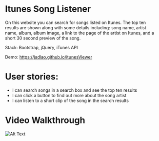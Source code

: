 # Itunes Song Listener
On this website you can search for songs listed on Itunes. The top ten results are shown along with some details including: song name, 
artist name, album, album image, a link to the page of the artist on Itunes, and a short 30 second preview of the song.

Stack: Bootstrap, jQuery, iTunes API

Demo: https://jadlao.github.io/itunesViewer

# User stories:
* I can search songs in a search box and see the top ten results
* I can click a button to find out more about the song artist
* I can listen to a short clip of the song in the search results

# Video Walkthrough

![Alt Text](https://image.ibb.co/kiofj5/itunes.gif)
